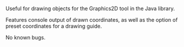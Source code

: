Useful for drawing objects for the Graphics2D tool in the Java library.

Features console output of drawn coordinates, as well as the option of preset
coordinates for a drawing guide.

No known bugs.